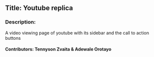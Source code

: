 ## Title: Youtube replica

### Description: 
A video viewing page of youtube with its sidebar and the call to action buttons

#### Contributors: Tennyson Zvaita & Adewale Orotayo

